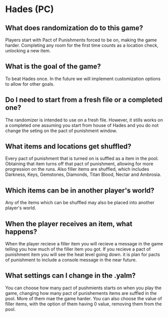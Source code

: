 # Hades (PC)


## What does randomization do to this game?

Players start with Pact of Punishments forced to be on, making the game harder. Completing any room for the first
time counts as a location check, unlocking a new item. 

## What is the goal of the game?

To beat Hades once. In the future we will implement customization options to allow for other goals.

## Do I need to start from a fresh file or a completed one?

The randomizer is intended to use on a fresh file. However, it stills works on a completed one assuming you start from 
house of Hades and you do not change the seting on the pact of punishment window.

## What items and locations get shuffled?

Every pact of punishment that is turned on is suffled as a item in the pool. Obtaining that item turns off that pact of
punishment, allowing for more progression on the runs. Also filler items are shuffled, which includes Darkness, Keys,
Gemstones, Diamonds, Titan Blood, Nectar and Ambrosia.

## Which items can be in another player's world?

Any of the items which can be shuffled may also be placed into another player's world. 

## When the player receives an item, what happens?

When the player recieve a filler item you will recieve a message in the game telling you how much of the filler item you got.
If you recieve a pact of punishment item you will see the heat level going down. it is plan for pacts of punishment to include 
a console message in the near future.

## What settings can I change in the .yalm?

You can choose how many pact of pushmients starts on when you play the game, changing how many pact of punishements items
are suffled in the pool. More of them mae the game harder. You can also choose the value of filler items, with the option of 
them having 0 value, removing them from the pool.
